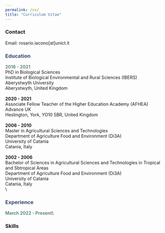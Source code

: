 ```yaml
---
permalink: /cv/
title: "Curriculum Vitae"
---
```

### Contact
Email: rosario.iacono[at]unict.it

### <span style="color: #36486b;" >Education</span> 
**<span style="color: #618685;" >2016 - 2021</span>**\
PhD in Biological Sciences\
Institute of Biological Environmental and Rural Sciences (IBERS)\
Aberystwyth University\
Aberystwyth, United Kingdom\
\
**2020 - 2021**\
Associate Fellow Teacher of the Higher Education Academy (AFHEA)\
Advance UK\
Heslington, York, YO10 5BR, United Kingdom\
\
**2006 - 2010**\
Master in Agricultural Sciences and Technologies\
Department of Agriculture Food and Environment (Di3A)\
University of Catania\
Catania, Italy\
\
**2002 - 2006**\
Bachelor of Sciences in Agricultural Sciences and Technologies in Tropical and Sbtropical Areas\
Department of Agriculture Food and Environment (Di3A)\
University of Catania\
Catania, Italy\
\

### <span style="color: #36486b;" >Experience</span>
**<span style="color: #618685;" >March 2022 - Present</span>**\

### Skills
